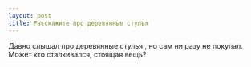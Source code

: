 ```yaml
---
layout: post 
title: Расскажите про деревянные стулья 
--- 
```

Давно слышал про деревянные стулья , но сам ни разу не покупал. Может кто сталкивался, стоящая вещь?